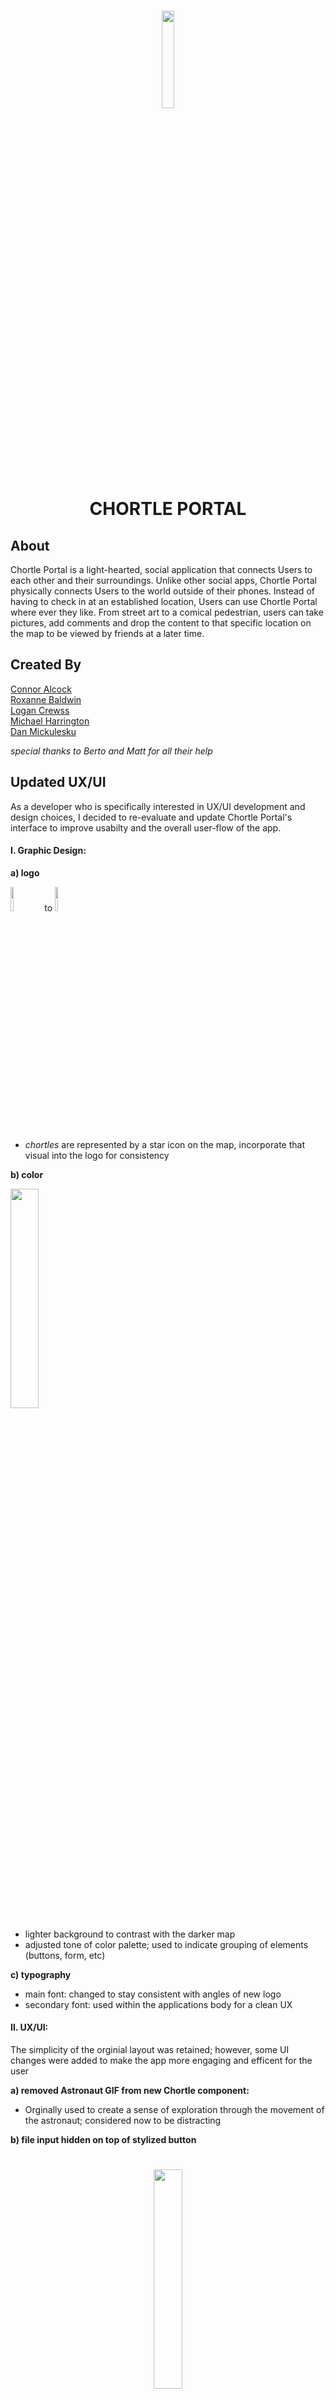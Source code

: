 <h1 align="center">
  <img src="assets/chortlePortal-png.png" width= 20% height= 20%></img>
  <br>  
  CHORTLE PORTAL
</h1>

## About
Chortle Portal is a light-hearted, social application that connects Users to each other and their surroundings. Unlike other social apps, Chortle Portal physically connects Users to the world outside of their phones. Instead of having to check in at an established location, Users can use Chortle Portal where ever they like. From street art to a comical pedestrian, users can take pictures, add comments and drop the content to that specific location on the map to be viewed by friends at a later time.

## Created By

[Connor Alcock](https://github.com/connoralcock87)<br>
[Roxanne Baldwin](https://github.com/RoxMBaldwin)<br>
[Logan Crewss](https://github.com/lcrewss)<br>
[Michael Harrington](https://github.com/mike85h)<br>
[Dan Mickulesku](https://github.com/DMickulesku)

*special thanks to Berto and Matt for all their help*

## Updated UX/UI
As a developer who is specifically interested in UX/UI development and design choices, I decided to re-evaluate and update Chortle Portal's interface to improve usabilty and the overall user-flow of the app.

#### I. Graphic Design:
**a) logo**

<img src=assets/ChortlePortal-logo.png width=10%/> to <img src="assets/chortlePortal-png.png" width=10%/>
- *chortles* are represented by a star icon on the map, incorporate that visual into the logo for consistency

**b) color**

<img src="assets/colorPalette.png" width=30%/>

- lighter background to contrast with the darker map
- adjusted tone of color palette; used to indicate grouping of elements (buttons, form, etc)

**c) typography**
- main font: changed to stay consistent with angles of new logo
- secondary font: used within the applications body for a clean UX

#### II. UX/UI:
The simplicity of the orginial layout was retained; however, some UI changes were added to make the app more engaging and efficent for the user

**a) removed Astronaut GIF from new Chortle component:**

- Orginally used to create a sense of exploration through the movement of the astronaut; considered now to be distracting

**b) file input hidden on top of stylized button**
<h1 align="center">
<img src="assets/updatedButton.png" width=30%/>
</h1>

- When I was researching how to style and customize the file input, I found that it is near impossible to directly manipulate the format of: <input type="file">.
  - I added a button, styled to be uniform with the application's other buttons, and gave it a CSS z-index atrribute less than the ```<input type="file">``` and disabled the button.
  - I made the ```<input type="file">``` transparent so although the user was actually clicking on the correct input to choose a file, the user's experience was uninterrupted and the interface consistent.

**c) preview of image once file selected**
<h1 align="center">
<img src="assets/imgPreview.png" width=30%/>
</h1>

- A consistent feature in social apps is to have the selected image shown once selected
  - Instead of adding a large library just to have access to a preview option, I simply added a function to handle the event saving time and memory.

**d) refactored previous CSS to SCSS**
- The nesting and variable features offered by Sass are valuable and make it more efficent to read and write CSS.

## Deployed URLs
[Updated Deployed URL with UX/UI changes made by Roxanne:](https://welcome-to-chortle-portal.firebaseapp.com/)

[Server Deployed URL: Heroku](https://salty-mountain-21631.herokuapp.com/)
<hr>
[Group Deployed URL: Firebase](https://chortle-portal.firebaseapp.com/main.html)

[Server Deployed URL: Heroku](https://salty-mountain-21631.herokuapp.com/)

## Repositories
[Roxanne: Updated UX/UI](https://github.com/RoxMBaldwin/ChortlePortal-client)

[Server Side Repository](https://github.com/DarkSoulsMongo/ChortlePortal-server)

<hr>
[Team: Dark Souls](https://github.com/DarkSoulsMongo)

[Server Side Repository](https://github.com/DarkSoulsMongo/ChortlePortal-server)

 -  *to install all server dependancies:*
```
npm install
```

## Technologies Used
<h1>
<img src="https://user-images.githubusercontent.com/26422332/30713608-0e77e44a-9ecd-11e7-9935-64fcdc70a049.png" width=15%/>
<img src="https://user-images.githubusercontent.com/26422332/30713609-0e787c34-9ecd-11e7-9d17-1688acbb42a2.png" width=15%/>
<img src="http://mgcrea.github.io/angular-7min/images/angularjs.png" width=15%/>
<img src="http://i1.wp.com/www.ashtricks.com/wp-content/uploads/2016/12/s3.png?resize=200%2C200" width=15%/>
</h1>
<h1>
<img src="http://cdn.ttgtmedia.com/rms/LeMagIT/images/nodejs-logo.png" width=15%/>
<img src="http://maddesigns.de/rwd-sass-compass/img/sass-logo-new.png" width=15%/>
<img src="http://www.visualdiff.com/img/heroku-logo.png" width=15%/>
<img src="https://developers.google.com/_static/dd8e8dc523/images/firebase/logo.png?hl=es" width=15%/>
</h1>

## Presentation

[Presentation Slides](https://prezi.com/d-5dlokhfmvb/chortle-portal/)

[Youtube Demonstration Video](https://www.youtube.com/watch?v=Yn5Do6cTrAI&feature=youtu.be)

**will add updated UX/UI presentation**

## Wireframes

**Landing Page:**

<img src="https://user-images.githubusercontent.com/26422332/30708638-d185fb54-9ebc-11e7-872a-ab4c76642ec1.png" width=25%/>

**Main App:**

<img src="https://user-images.githubusercontent.com/26422332/30708639-d5f383be-9ebc-11e7-9dee-b82cf6007769.png" width=25%/>

**Post Chortle:**

<img src="https://user-images.githubusercontent.com/26422332/30708420-1c5e67d4-9ebc-11e7-89b3-2a3a910611c7.png" width=25%/>


## Story Tracker
[User Stories on Pivotal Tracker](https://www.pivotaltracker.com/n/projects/2110435#)

## Updated UX/UI: Mobile Viewport | iPhone 6
**Login:**

<img src="assets/newLogin.png" width=25%/>

**Map:**

<img src="assets/newMap.png" width=25%/>

**Form:**

<img src="assets/newForm.png" width=25%/>
<img src="assets/newForm2.png" width=25%/>

**POST Success:**

<img src="assets/newPost.png" width=25%/>

## Group: Mobile Viewport | iPhone 6
**Login:**

<img src="assets/login.png" width=25%/>

**Map:**

<img src="assets/application.png" width=25%/>

**Form:**

<img src="assets/upload1.png" width=25%/>
<img src="assets/upload2.png" width=25%/>

**POST Success:**

<img src="assets/POST-success.png" width=25%/>

## Future Implementations
a) Add OAuth

b) A/B Testing between original project and updated UX/UI  and Voice of Customer (VOC) survey to gather user data

c) Push functionality of application

d) Refactor to be mobile specific

e) Compile user data into visual constructs, such as graphs, to support *why* design decisions were made
- *'user data showed "X" so "Y" changes were made'*
